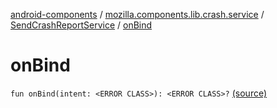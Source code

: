 [android-components](../../index.md) / [mozilla.components.lib.crash.service](../index.md) / [SendCrashReportService](index.md) / [onBind](./on-bind.md)

# onBind

`fun onBind(intent: <ERROR CLASS>): <ERROR CLASS>?` [(source)](https://github.com/mozilla-mobile/android-components/blob/master/components/lib/crash/src/main/java/mozilla/components/lib/crash/service/SendCrashReportService.kt#L68)